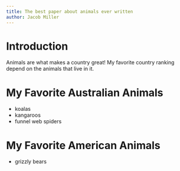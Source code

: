 ```yaml
--- 
title: The best paper about animals ever written
author: Jacob Miller
--- 
```


# Introduction

Animals are what makes a country great! 
My favorite country ranking depend on the animals that live in it.

# My Favorite Australian Animals 

* koalas 
* kangaroos
* funnel web spiders

# My Favorite American Animals 
* grizzly bears